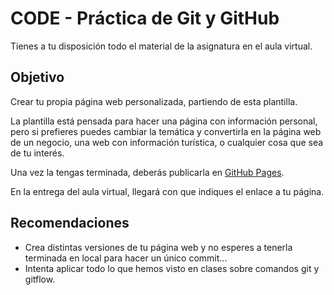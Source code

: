 
# CODE - Práctica de Git y GitHub

Tienes a tu disposición todo el material de la asignatura en el aula virtual.

## Objetivo

 Crear tu propia página web personalizada, partiendo de esta plantilla.
 
 La plantilla está pensada para hacer una página con información personal, pero si prefieres puedes cambiar la temática y convertirla en la página web de un negocio, una web con información turística, o cualquier cosa que sea de tu interés.

Una vez la tengas terminada, deberás publicarla en [GitHub Pages](https://pages.github.com/).

En la entrega del aula virtual, llegará con que indiques el enlace a tu página.

## Recomendaciones

- Crea distintas versiones de tu página web y no esperes a tenerla terminada en local para hacer un único commit...
- Intenta aplicar todo lo que hemos visto en clases sobre comandos git y gitflow.



